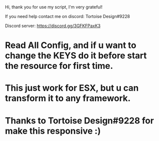 Hi, thank you for use my script, I'm very grateful!

If you need help contact me on discord: Tortoise Design#9228

Discord server: https://discord.gg/3GFKFPaxK3

# Read All Config, and if u want to change the KEYS do it before start the resource for first time.

# This just work for ESX, but u can transform it to any framework.

# Thanks to Tortoise Design#9228 for make this responsive :)
